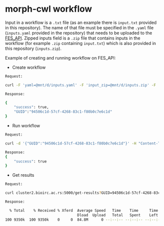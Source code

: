 # morph-cwl workflow

Input in a workflow is a `.txt` file (as an example there is `input.txt` provided in this repository). The name of that file must be specified in the `.yaml` file (`inputs.yaml` provided in the repository) that needs to be uploaded to the [FES_API](https://github.com/Andreja28/FES-API). Zipped inputs field is a `.zip` file that contains inputs in the workflow (for example `.zip` containing `input.txt`) which is also provided in this repository (`inputs.zip`).

Example of creating and running workflow on FES_API:

* Create workflow

```bash
Request:

curl -F 'yaml=@mnt/d/inputs.yaml' -F 'input_zip=@mnt/d/inputs.zip' -F 'type=cwl' -F 'workflow-template=morph-cwl' -F 'metadata=Some metadata' cluster2.bioirc.ac.rs:5000/create-workflow

Response:

{
    "success": true,
    "GUID":"94506c1d-57cf-4268-83c1-f80b0c7e6c1d"
}


```

* Run workflow

```bash
Request:

curl -d '{"GUID":"94506c1d-57cf-4268-83c1-f80b0c7e6c1d"}' -H "Content-Type:application/json" -X POST cluster2.bioirc.ac.rs:5000/run-workflow

Response:
{
    "success": true
}

```

* Get results

```bash
Request:

curl cluster2.bioirc.ac.rs:5000/get-results?GUID=94506c1d-57cf-4268-83c1-f80b0c7e6c1d --output file.zip

Response:

  % Total    % Received % Xferd  Average Speed   Time    Time     Time  Current
                                 Dload  Upload   Total   Spent    Left  Speed
100 9350k  100 9350k    0     0  84.8M      0 --:--:-- --:--:-- --:--:-- 85.3M

```